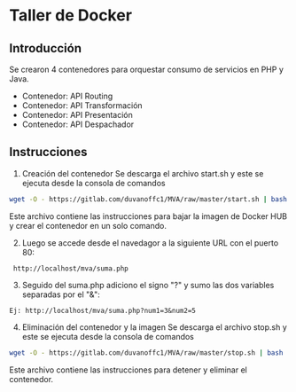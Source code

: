 # Taller de Docker

## Introducción
Se crearon 4 contenedores para orquestar consumo de servicios en PHP y Java.

- Contenedor: API Routing
- Contenedor: API Transformación
- Contenedor: API Presentación
- Contenedor: API Despachador

## Instrucciones
1. Creación del contenedor
Se descarga el archivo start.sh y este se ejecuta desde la consola de comandos
```bash
wget -O - https://gitlab.com/duvanoffc1/MVA/raw/master/start.sh | bash
```
Este archivo contiene las instrucciones para bajar la imagen de Docker HUB y crear el contenedor en un solo comando.

2. Luego se accede desde el navedagor a la siguiente URL con el puerto 80:
```
 http://localhost/mva/suma.php
```
3. Seguido del suma.php adiciono el signo "?" y sumo las dos variables separadas por el "&":
```
Ej: http://localhost/mva/suma.php?num1=3&num2=5
```
4. Eliminación del contenedor y la imagen
Se descarga el archivo stop.sh y este se ejecuta desde la consola de comandos
```bash
wget -O - https://gitlab.com/duvanoffc1/MVA/raw/master/stop.sh | bash
```
Este archivo contiene las instrucciones para detener y eliminar el contenedor.